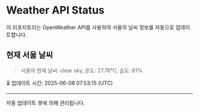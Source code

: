 
# Weather API Status

이 리포지토리는 OpenWeather API를 사용하여 서울의 날씨 정보를 자동으로 업데이트합니다.

## 현재 서울 날씨
> 서울의 현재 날씨: clear sky, 온도: 27.76°C, 습도: 61%

⏳ 업데이트 시간: 2025-06-08 07:53:15 (UTC)

---
자동 업데이트 봇에 의해 관리됩니다.
